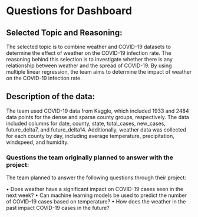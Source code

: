 # Questions for Dashboard

## Selected Topic and Reasoning:

The selected topic is to combine weather and COVID-19 datasets to determine the effect of weather on the COVID-19 infection rate. The reasoning behind this selection is to investigate whether there is any relationship between weather and the spread of COVID-19. By using multiple linear regression, the team aims to determine the impact of weather on the COVID-19 infection rate.


## Description of the data:
The team used COVID-19 data from Kaggle, which included 1933 and 2484 data points for the dense and sparse county groups, respectively. The data included columns for date, county, state, total_cases, new_cases, future_delta7, and future_delta14. Additionally, weather data was collected for each county by day, including average temperature, precipitation, windspeed, and humidity.

### Questions the team originally planned to answer with the project:

The team planned to answer the following questions through their project:

•	Does weather have a significant impact on COVID-19 cases seen in the next week?
•	Can machine learning models be used to predict the number of COVID-19 cases based on temperature?
•	How does the weather in the past impact COVID-19 cases in the future?


